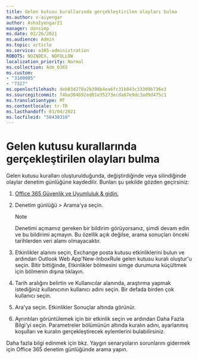 ```yaml
---
title: Gelen kutusu kurallarında gerçekleştirilen olayları bulma
ms.author: v-aiyengar
author: AshaIyengar21
manager: dansimp
ms.date: 02/26/2021
ms.audience: Admin
ms.topic: article
ms.service: o365-administration
ROBOTS: NOINDEX, NOFOLLOW
localization_priority: Normal
ms.collection: Adm_O365
ms.custom:
- "3100005"
- "7327"
ms.openlocfilehash: deb83d278a2b398b4ea6fc31b043c33309b736e3
ms.sourcegitcommit: f4ba304b92ed01e35273ecda67e9dc3ad9d475c1
ms.translationtype: MT
ms.contentlocale: tr-TR
ms.lasthandoff: 03/04/2021
ms.locfileid: "50430310"
---
```

# <a name="find-events-performed-on-inbox-rules"></a>Gelen kutusu kurallarında gerçekleştirilen olayları bulma

Gelen kutusu kuralları oluşturulduğunda, değiştirdiğinde veya silindiğinde olaylar denetim günlüğüne kaydedilir. Bunları şu şekilde gözden geçirsiniz:

1. [Office 365 Güvenlik ve Uyumluluk & gidin.](https://go.microsoft.com/fwlink/p/?linkid=2077143)
1. Denetim günlüğü > Arama'ya seçin.

    > [!NOTE]
    > Denetimi açmamız gereken bir bildirim görüyorsanız, şimdi devam edin ve bu bildirimi açmayın. Bu özellik açık değilse, arama sonuçları önceki tarihlerden veri alamı olmayacaktır.
1. Etkinlikler alanını seçin, Exchange posta kutusu etkinliklerini bulun ve ardından Outlook Web App'New-InboxRule gelen kutusu kuralı oluştur'u seçin. Bitir bittiğinde, Etkinlikler bölmesini simge durumuna küçültmek için bölmenin dışına tıklayın.
1. Tarih aralığını belirtin ve Kullanıcılar alanında, araştırma yapmak istediğiniz kullanıcının kullanıcı adını seçin. Bir defada birden çok kullanıcı seçin.
1. Ara'ya seçin. Etkinlikler Sonuçlar altında görünür.
1. Ayrıntıları görüntülemek için bir etkinlik seçin ve ardından Daha Fazla Bilgi'yi seçin. Parametreler bölümünün altında kuralın adını, ayarlanmış koşulları ve kuralın gerçekleştirecek eylemlerini bulabilirsiniz.

Daha fazla bilgi edinmek için bkz. Yaygın senaryoların sorunlarını gidermek için Office 365 denetim günlüğünde arama yapın.
